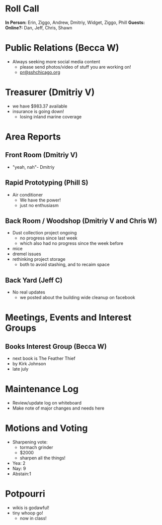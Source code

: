 # Roll Call
**In Person:** Erin, Ziggo, Andrew, Dmitriy, Widget, Ziggo, Phill
**Guests:**  
**Online?:**   Dan, Jeff, Chris, Shawn


# Public Relations (Becca W)
- Always seeking more social media content
  - please send photos/video of stuff you are working on!
  - pr@sshchicago.org

# Treasurer (Dmitriy V)
- we have $983.37 available
- insurance is going down!
  - losing inland marine coverage
# Area Reports
## Front Room (Dmitriy V)
- "yeah, nah"- Dmitriy
## Rapid Prototyping (Phill S)
- Air conditioner
  - We have the power!
  - just no enthusiasm
## Back Room / Woodshop (Dmitriy V and Chris W)
- Dust collection project ongoing
  - no progress since last week
  - which also had no progress since the week before
- mice
- dremel issues
- rethinking project storage
  - both to avoid stashing, and to recaim space
## Back Yard (Jeff C)
- No real updates
  - we posted about the building wide cleanup on facebook
# Meetings, Events and Interest Groups

## Books Interest Group (Becca W)
- next book is The Feather Thief
- by Kirk Johnson
- late july
# Maintenance Log
- Review/update log on whiteboard
- Make note of major changes and needs here
# Motions and Voting
- Sharpening vote:
  - tormach grinder
  - $2000
  - sharpen all the things!
- Yea: 2
- Nay: 9
- Abstain:1
# Potpourri
- wikis is godawful!
- tiny whoop go!
  - now in class!
